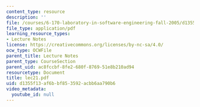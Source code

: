 ```yaml
---
content_type: resource
description: ''
file: /courses/6-170-laboratory-in-software-engineering-fall-2005/d1355f13af6bbf853592acbb6aa790b6_lec21.pdf
file_type: application/pdf
learning_resource_types:
- Lecture Notes
license: https://creativecommons.org/licenses/by-nc-sa/4.0/
ocw_type: OCWFile
parent_title: Lecture Notes
parent_type: CourseSection
parent_uid: ac8fccbf-8fe2-680f-8769-51e8b210ad94
resourcetype: Document
title: lec21.pdf
uid: d1355f13-af6b-bf85-3592-acbb6aa790b6
video_metadata:
  youtube_id: null
---
```

